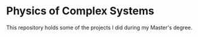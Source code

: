 # Physics of Complex Systems
This repository holds some of the projects I did during my Master's degree.
